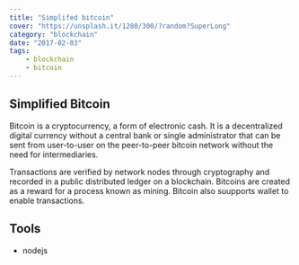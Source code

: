 ```yaml
---
title: "Simplifed bitcoin"
cover: "https://unsplash.it/1280/300/?random?SuperLong"
category: "blockchain"
date: "2017-02-03"
tags:
    - blockchain
    - bitcoin
---
```

## Simplified Bitcoin

Bitcoin is a cryptocurrency, a form of electronic cash. It is a decentralized digital currency without a central bank or single administrator that can be sent from user-to-user on the peer-to-peer bitcoin network without the need for intermediaries.

Transactions are verified by network nodes through cryptography and recorded in a public distributed ledger on a blockchain. Bitcoins are created as a reward for a process known as mining. Bitcoin also suupports wallet to enable transactions.

## Tools
* nodejs
